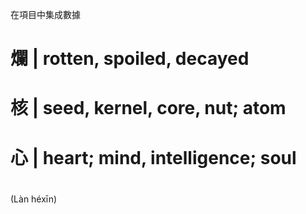 在項目中集成數據

# 爛 | rotten, spoiled, decayed
# 核 | seed, kernel, core, nut; atom
# 心 | heart; mind, intelligence; soul
# 
(Làn héxīn)
